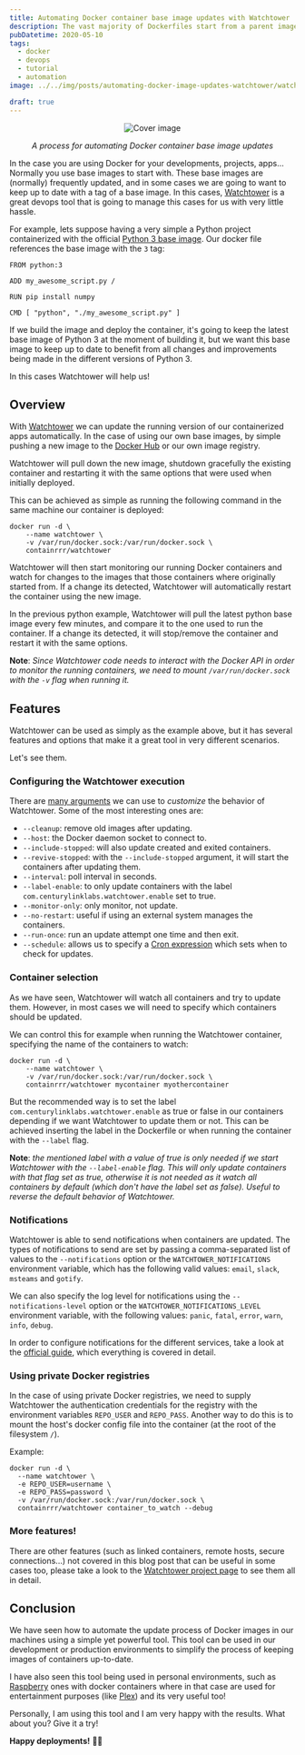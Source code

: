 ```yaml
---
title: Automating Docker container base image updates with Watchtower
description: The vast majority of Dockerfiles start from a parent image (a base image), which are part of our docker containers, the base from where our projects are built. These base images (normally) are being updated frequently, and we need to follow the updates to not keep our project outdated. Watchtower help us with this frequent updates, managing them seamlessly for our projects.
pubDatetime: 2020-05-10
tags:
  - docker
  - devops
  - tutorial
  - automation
image: ../../img/posts/automating-docker-image-updates-watchtower/watchtower-docker.png

draft: true
---
```


<div align="center">

![Cover image](../../img/posts/automating-docker-image-updates-watchtower/watchtower-docker.png)

</div>
<div align="center"><em>A process for automating Docker container base image updates</em></div>

In the case you are using Docker for your developments, projects, apps... Normally you use base images to start with. These base images are (normally) frequently updated, and in some cases we are going to want to keep up to date with a tag of a base image. In this cases, [Watchtower](https://github.com/containrrr/watchtower) is a great devops tool that is going to manage this cases for us with very little hassle.

For example, lets suppose having a very simple a Python project containerized with the official [Python 3 base image](https://hub.docker.com/_/python).
Our docker file references the base image with the `3` tag:

```docker
FROM python:3

ADD my_awesome_script.py /

RUN pip install numpy

CMD [ "python", "./my_awesome_script.py" ]
```

If we build the image and deploy the container, it's going to keep the latest base image of Python 3 at the moment of building it, but we want this base image to keep up to date to benefit from all changes and improvements being made in the different versions of Python 3.

In this cases Watchtower will help us!

## Overview

With [Watchtower](https://containrrr.github.io/watchtower/) we can update the running version of our containerized apps automatically. In the case of using our own base images, by simple pushing a new image to the [Docker Hub](https://hub.docker.com/) or our own image registry.

Watchtower will pull down the new image, shutdown gracefully the existing container and restarting it with the same options that were used when initially deployed.

This can be achieved as simple as running the following command in the same machine our container is deployed:

```shell
docker run -d \
    --name watchtower \
    -v /var/run/docker.sock:/var/run/docker.sock \
    containrrr/watchtower
```

Watchtower will then start monitoring our running Docker containers and watch for changes to the images that those containers where originally started from. If a change its detected, Watchtower will automatically restart the container using the new image.

In the previous python example, Watchtower will pull the latest python base image every few minutes, and compare it to the one used to run the container. If a change its detected, it will stop/remove the container and restart it with the same options.

**Note**: *Since Watchtower code needs to interact with the Docker API in order to monitor the running containers, we need to mount `/var/run/docker.sock` with the `-v` flag when running it.*

## Features

Watchtower can be used as simply as the example above, but it has several features and options that make it a great tool in very different scenarios.

Let's see them.

### Configuring the Watchtower execution

There are [many arguments](https://containrrr.github.io/watchtower/arguments/) we can use to *customize* the behavior of Watchtower.
Some of the most interesting ones are:

- `--cleanup`: remove old images after updating.
- `--host`: the Docker daemon socket to connect to.
- `--include-stopped`: will also update created and exited containers.
- `--revive-stopped`: with the `--include-stopped` argument, it will start the containers after updating them.
- `--interval`: poll interval in seconds.
- `--label-enable`: to only update containers with the label `com.centurylinklabs.watchtower.enable` set to true.
- `--monitor-only`: only monitor, not update.
- `--no-restart`: useful if using an external system manages the containers.
- `--run-once`: run an update attempt one time and then exit.
- `--schedule`: allows us to specify a [Cron expression](https://crontab.guru/) which sets when to check for updates.

### Container selection

As we have seen, Watchtower will watch all containers and try to update them. However, in most cases we will need to specify which containers should be updated.

We can control this for example when running the Watchtower container, specifying the name of the containers to watch:
```shell
docker run -d \
    --name watchtower \
    -v /var/run/docker.sock:/var/run/docker.sock \
    containrrr/watchtower mycontainer myothercontainer
```

But the recommended way is to set the label `com.centurylinklabs.watchtower.enable` as true or false in our containers depending if we want Watchtower to update them or not. This can be achieved inserting the label in the Dockerfile or when running the container with the `--label` flag.

**Note**: *the mentioned label with a value of true is only needed if we start Watchtower with the `--label-enable` flag. This will only update containers with that flag set as true, otherwise it is not needed as it watch all containers by default (which don't have the label set as false). Useful to reverse the default behavior of Watchtower.*

### Notifications

Watchtower is able to send notifications when containers are updated. The types of notifications to send are set by passing a comma-separated list of values to the `--notifications` option or the `WATCHTOWER_NOTIFICATIONS` environment variable, which has the following valid values: `email`, `slack`, `msteams` and `gotify`.

We can also specify the log level for notifications using the `--notifications-level` option or the `WATCHTOWER_NOTIFICATIONS_LEVEL` environment variable, with the following values: `panic`, `fatal`, `error`, `warn`, `info`, `debug`.

In order to configure notifications for the different services, take a look at the [official guide](https://containrrr.github.io/watchtower/notifications/), which everything is covered in detail.

### Using private Docker registries

In the case of using private Docker registries, we need to supply Watchtower the authentication credentials for the registry with the environment variables `REPO_USER` and `REPO_PASS`. Another way to do this is to mount the host's docker config file into the container (at the root of the filesystem `/`).

Example:
```shell
docker run -d \
  --name watchtower \
  -e REPO_USER=username \
  -e REPO_PASS=password \
  -v /var/run/docker.sock:/var/run/docker.sock \
  containrrr/watchtower container_to_watch --debug
```

### More features!

There are other features (such as linked containers, remote hosts, secure connections...) not covered in this blog post that can be useful in some cases too, please take a look to the [Watchtower project page](https://containrrr.github.io/watchtower) to see them all in detail.

## Conclusion

We have seen how to automate the update process of Docker images in our machines using a simple yet powerful tool.
This tool can be used in our development or production environments to simplify the process of keeping images of containers up-to-date.

I have also seen this tool being used in personal environments, such as [Raspberry](https://www.raspberrypi.org/) ones with docker containers where in that case are used for entertainment purposes (like [Plex](https://www.plex.tv/)) and its very useful too!

Personally, I am using this tool and I am very happy with the results. What about you? Give it a try!


**Happy deployments!** 🎉🎉
